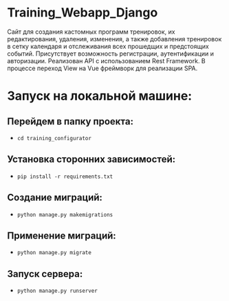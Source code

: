 # Training_Webapp_Django

Сайт для создания кастомных программ тренировок, их редактирования, удаления, изменения, а также добавления тренировок в сетку календаря и отслеживания всех прошедщих и предстоящих событий.
Присутствует возможность регистрации, аутентификации и авторизации.
Реализован API с использованием Rest Framework. В процессе переход View на Vue фреймворк для реализации SPA.


# Запуск на локальной машине:


## Перейдем в папку проекта:

* ```cd training_configurator```

## Установка сторонних зависимостей:

* ```pip install -r requirements.txt```

## Создание миграций:

* ```python manage.py makemigrations```

## Применение миграций:

* ```python manage.py migrate```

## Запуск сервера:

* ```python manage.py runserver```
